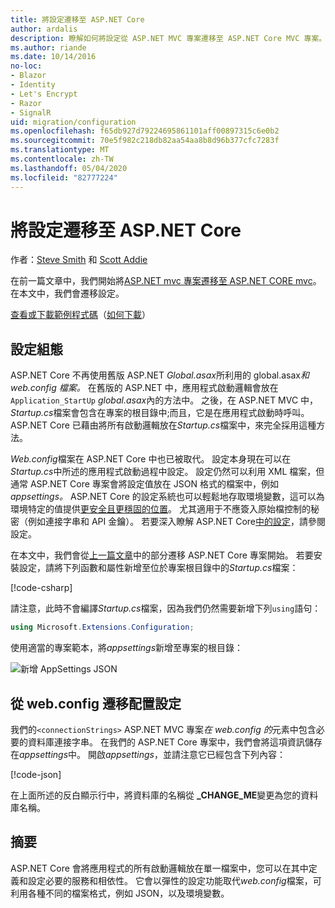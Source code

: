 ```yaml
---
title: 將設定遷移至 ASP.NET Core
author: ardalis
description: 瞭解如何將設定從 ASP.NET MVC 專案遷移至 ASP.NET Core MVC 專案。
ms.author: riande
ms.date: 10/14/2016
no-loc:
- Blazor
- Identity
- Let's Encrypt
- Razor
- SignalR
uid: migration/configuration
ms.openlocfilehash: f65db927d79224695861101aff00897315c6e0b2
ms.sourcegitcommit: 70e5f982c218db82aa54aa8b8d96b377cfc7283f
ms.translationtype: MT
ms.contentlocale: zh-TW
ms.lasthandoff: 05/04/2020
ms.locfileid: "82777224"
---
```

# <a name="migrate-configuration-to-aspnet-core"></a>將設定遷移至 ASP.NET Core

作者：[Steve Smith](https://ardalis.com/) 和 [Scott Addie](https://scottaddie.com)

在前一篇文章中，我們開始將[ASP.NET mvc 專案遷移至 ASP.NET CORE mvc](xref:migration/mvc)。 在本文中，我們會遷移設定。

[查看或下載範例程式碼](https://github.com/dotnet/AspNetCore.Docs/tree/master/aspnetcore/migration/configuration/samples)（[如何下載](xref:index#how-to-download-a-sample)）

## <a name="setup-configuration"></a>設定組態

ASP.NET Core 不再使用舊版 ASP.NET *Global.asax*所利用的 global.asax*和 web.config 檔案。* 在舊版的 ASP.NET 中，應用程式啟動邏輯會放在`Application_StartUp` *global.asax*內的方法中。 之後，在 ASP.NET MVC 中， *Startup.cs*檔案會包含在專案的根目錄中;而且，它是在應用程式啟動時呼叫。 ASP.NET Core 已藉由將所有啟動邏輯放在*Startup.cs*檔案中，來完全採用這種方法。

*Web.config*檔案在 ASP.NET Core 中也已被取代。 設定本身現在可以在*Startup.cs*中所述的應用程式啟動過程中設定。 設定仍然可以利用 XML 檔案，但通常 ASP.NET Core 專案會將設定值放在 JSON 格式的檔案中，例如*appsettings。* ASP.NET Core 的設定系統也可以輕鬆地存取環境變數，這可以為環境特定的值提供[更安全且更穩固的位置](xref:security/app-secrets)。 尤其適用于不應簽入原始檔控制的秘密（例如連接字串和 API 金鑰）。 若要深入瞭解 ASP.NET Core[中的設定](xref:fundamentals/configuration/index)，請參閱設定。

在本文中，我們會從[上一篇文章](xref:migration/mvc)中的部分遷移 ASP.NET Core 專案開始。 若要安裝設定，請將下列函數和屬性新增至位於專案根目錄中的*Startup.cs*檔案：

[!code-csharp[](configuration/samples/WebApp1/src/WebApp1/Startup.cs?range=11-16)]

請注意，此時不會編譯*Startup.cs*檔案，因為我們仍然需要新增下列`using`語句：

```csharp
using Microsoft.Extensions.Configuration;
```

使用適當的專案範本，將*appsettings*新增至專案的根目錄：

![新增 AppSettings JSON](configuration/_static/add-appsettings-json.png)

## <a name="migrate-configuration-settings-from-webconfig"></a>從 web.config 遷移配置設定

我們的`<connectionStrings>` ASP.NET MVC 專案*在 web.config 的*元素中包含必要的資料庫連接字串。 在我們的 ASP.NET Core 專案中，我們會將這項資訊儲存在*appsettings*中。 開啟*appsettings*，並請注意它已經包含下列內容：

[!code-json[](../migration/configuration/samples/WebApp1/src/WebApp1/appsettings.json?highlight=4)]

在上面所述的反白顯示行中，將資料庫的名稱從 **_CHANGE_ME**變更為您的資料庫名稱。

## <a name="summary"></a>摘要

ASP.NET Core 會將應用程式的所有啟動邏輯放在單一檔案中，您可以在其中定義和設定必要的服務和相依性。 它會以彈性的設定功能取代*web.config*檔案，可利用各種不同的檔案格式，例如 JSON，以及環境變數。
